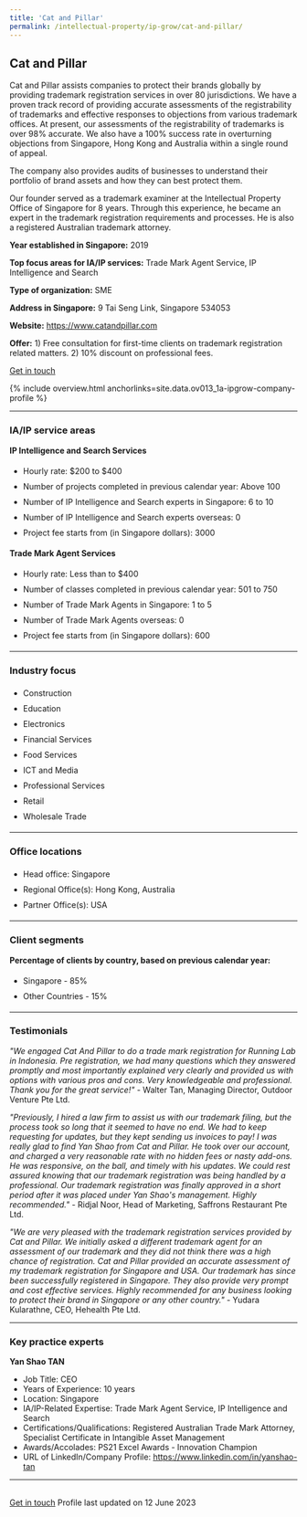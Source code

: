 ```yaml
---
title: 'Cat and Pillar'
permalink: /intellectual-property/ip-grow/cat-and-pillar/
---
```


## Cat and Pillar

Cat and Pillar assists companies to protect their brands globally by providing trademark registration services in over 80 jurisdictions. We have a proven track record of providing accurate assessments of the registrability of trademarks and effective responses to objections from various trademark offices. At present, our assessments of the registrability of trademarks is over 98% accurate. We also have a 100% success rate in overturning objections from Singapore, Hong Kong and Australia within a single round of appeal. 

The company also provides audits of businesses to understand their portfolio of brand assets and how they can best protect them.

Our founder served as a trademark examiner at the Intellectual Property Office of Singapore for 8 years. Through this experience, he became an expert in the trademark registration requirements and processes. He is also a registered Australian trademark attorney.

<b>Year established in Singapore:</b> 2019

<b>Top focus areas for IA/IP services:</b> Trade Mark Agent Service, IP Intelligence and Search

<b>Type of organization:</b> SME

<b>Address in Singapore:</b> 9 Tai Seng Link, Singapore 534053

<b>Website:</b> <a href='https://www.catandpillar.com'>https://www.catandpillar.com</a>

<b>Offer:</b> 1) Free consultation for first-time clients on trademark registration related matters. 2) 10% discount on professional fees.

<a class='btn' href='https://form.gov.sg/640682ebb016ad0012f115c1' target='_blank' rel='noopener'>Get in touch</a>

{% include overview.html anchorlinks=site.data.ov013_1a-ipgrow-company-profile %}

---
<a name='ip-related-service-areas'></a>
### IA/IP service areas

**IP Intelligence and Search Services**

<ul>
<li style='line-height: 27px; margin: 0px 0px !important'>Hourly rate:  $200 to $400</li>
<li style='line-height: 27px; margin: 0px 0px !important'>Number of projects completed in previous calendar year: Above 100</li>
<li style='line-height: 27px; margin: 0px 0px !important'>Number of IP Intelligence and Search experts in Singapore: 6 to 10</li>
<li style='line-height: 27px; margin: 0px 0px !important'>Number of IP Intelligence and Search experts overseas: 0</li>
<li style='line-height: 27px; margin: 0px 0px !important'>Project fee starts from (in Singapore dollars):  3000</li>
</ul>

**Trade Mark Agent Services**

<ul>
<li style='line-height: 27px; margin: 0px 0px !important'>Hourly rate:  Less than to $400</li>
<li style='line-height: 27px; margin: 0px 0px !important'>Number of classes completed in previous calendar year: 501 to 750</li>
<li style='line-height: 27px; margin: 0px 0px !important'>Number of Trade Mark Agents in Singapore: 1 to 5</li>
<li style='line-height: 27px; margin: 0px 0px !important'>Number of Trade Mark Agents overseas: 0</li>
<li style='line-height: 27px; margin: 0px 0px !important'>Project fee starts from (in Singapore dollars):  600</li>
</ul>

---
<a name='industry-focus'></a>
### Industry focus

<ul><li style='line-height: 27px; margin: 0px 0px !important'> Construction</li><li style='line-height: 27px; margin: 0px 0px !important'>Education</li><li style='line-height: 27px; margin: 0px 0px !important'>Electronics</li><li style='line-height: 27px; margin: 0px 0px !important'>Financial Services</li><li style='line-height: 27px; margin: 0px 0px !important'>Food Services</li><li style='line-height: 27px; margin: 0px 0px !important'>ICT and Media</li><li style='line-height: 27px; margin: 0px 0px !important'>Professional Services</li><li style='line-height: 27px; margin: 0px 0px !important'>Retail</li><li style='line-height: 27px; margin: 0px 0px !important'>Wholesale Trade</li></ul>

---
<a name='office-locations'></a>
### Office locations

<ul><li style='line-height: 27px; margin: 0px 0px !important'> Head office: Singapore</li><li style='line-height: 27px; margin: 0px 0px !important'>Regional Office(s): Hong Kong, Australia</li><li style='line-height: 27px; margin: 0px 0px !important'>Partner Office(s): USA</li></ul>

---
<a name='client-segments'></a>
### Client segments

**Percentage of clients by country, based on previous calendar year:**

<ul><li style='line-height: 27px; margin: 0px 0px !important'> Singapore - 85%	</li><li style='line-height: 27px; margin: 0px 0px !important'>Other Countries - 15%</li></ul>

---
<a name='testimonials'></a>
### Testimonials

*"We engaged Cat And Pillar to do a trade mark registration for Running Lab in Indonesia. Pre registration, we had many questions which they answered promptly and most importantly explained very clearly and provided us with options with various pros and cons. Very knowledgeable and professional. Thank you for the great service!"* - Walter Tan, Managing Director, Outdoor Venture Pte Ltd.

*"Previously, I hired a law firm to assist us with our trademark filing, but the process took so long that it seemed to have no end. We had to keep requesting for updates, but they kept sending us invoices to pay! I was really glad to find Yan Shao from Cat and Pillar. He took over our account, and charged a very reasonable rate with no hidden fees or nasty add-ons. He was responsive, on the ball, and timely with his updates. We could rest assured knowing that our trademark registration was being handled by a professional. Our trademark registration was finally approved in a short period after it was placed under Yan Shao's management. Highly recommended."* - Ridjal Noor, Head of Marketing, Saffrons Restaurant Pte Ltd.

*"We are very pleased with the trademark registration services provided by Cat and Pillar. We initially asked a different trademark agent for an assessment of our trademark and they did not think there was a high chance of registration. Cat and Pillar provided an accurate assessment of my trademark registration for Singapore and USA. Our trademark has since been successfully registered in Singapore. They also provide very prompt and cost effective services. Highly recommended for any business looking to protect their brand in Singapore or any other country."* - Yudara Kularathne, CEO, Hehealth  Pte Ltd.



---
<a name='key-practice-experts'></a>
### Key practice experts

**Yan Shao TAN**

- Job Title: CEO
- Years of Experience: 10 years
- Location: Singapore
- IA/IP-Related Expertise: Trade Mark Agent Service, IP Intelligence and Search
- Certifications/Qualifications: Registered Australian Trade Mark Attorney, Specialist Certificate in Intangible Asset Management 
- Awards/Accolades: PS21 Excel Awards - Innovation Champion
- URL of LinkedIn/Company Profile: <a href="https://www.linkedin.com/in/yanshao-tan" target="_blank" rel="noopener">https://www.linkedin.com/in/yanshao-tan</a>



---

<br>
<a class='btn' href='https://form.gov.sg/640682ebb016ad0012f115c1' target='_blank' rel='noopener'>Get in touch</a>
Profile last updated on 12 June 2023
